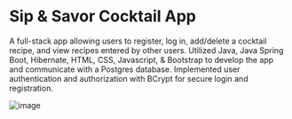 # Sip & Savor Cocktail App

A full-stack app allowing users to register, log in, add/delete a cocktail recipe, and view recipes entered by other users. 
Utilized Java, Java Spring Boot, Hibernate, HTML, CSS, Javascript, & Bootstrap to develop the app and communicate with a Postgres database. 
Implemented user authentication and authorization with BCrypt for secure login and registration. 


![image](https://github.com/cslewis1/cocktailApp/assets/26185270/508786fc-07dc-4d83-9f2b-de06b8d1eae4)
